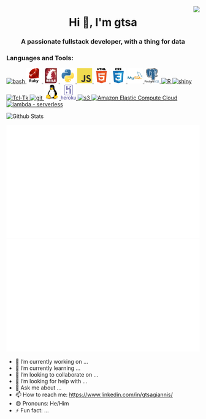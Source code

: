 <p>
  <img src="https://weather-icon.journeyad.repl.co/@london?v=1" align="right">
</p>

<h1 align="center">Hi 👋, I'm gtsa</h1>
<h3 align="center">A passionate fullstack developer, with a thing for data</h3>

<h3 align="left">Languages and Tools:</h3>
<p align="left">
  <a href="https://www.gnu.org/software/bash/" target="_blank">
    <img src="https://www.vectorlogo.zone/logos/gnu_bash/gnu_bash-icon.svg" alt="bash" width="40" height="40"/> 
  </a>
  <a href="https://www.ruby-lang.org/" target="_blank">
    <img src="https://raw.githubusercontent.com/devicons/devicon/master/icons/ruby/ruby-original-wordmark.svg" alt="ruby" width="40" height="40"/>
  </a>
   <a href="https://rubyonrails.org" target="_blank">
    <img src="https://raw.githubusercontent.com/devicons/devicon/master/icons/rails/rails-original-wordmark.svg" alt="rails" width="40" height="40"/>
  </a>
  <a href="https://www.python.org" target="_blank">
    <img src="https://raw.githubusercontent.com/devicons/devicon/master/icons/python/python-original.svg" alt="python" width="40" height="40"/>
  </a>
  <a href="https://developer.mozilla.org/en-US/docs/Web/JavaScript" target="_blank">
    <img src="https://raw.githubusercontent.com/devicons/devicon/master/icons/javascript/javascript-original.svg" alt="javascript" width="40" height="40"/>
  </a>
  <a href="https://www.w3.org/html/" target="_blank">
    <img src="https://raw.githubusercontent.com/devicons/devicon/master/icons/html5/html5-original-wordmark.svg" alt="html5" width="40" height="40"/>
  </a>
  <a href="https://www.w3schools.com/css/" target="_blank">
    <img src="https://raw.githubusercontent.com/devicons/devicon/master/icons/css3/css3-original-wordmark.svg" alt="css3" width="40" height="40"/>
  </a>
  <a href="https://www.mysql.com/" target="_blank">
    <img src="https://raw.githubusercontent.com/devicons/devicon/master/icons/mysql/mysql-original-wordmark.svg" alt="mysql" width="40" height="40"/>
  </a>
  <a href="https://www.postgresql.org" target="_blank">
    <img src="https://raw.githubusercontent.com/devicons/devicon/master/icons/postgresql/postgresql-original-wordmark.svg" alt="postgresql" width="40" height="40"/>
  </a>
  <a href="https://www.r-project.org/" target="_blank">
    <img src="https://upload.wikimedia.org/wikipedia/commons/thumb/1/1b/R_logo.svg/724px-R_logo.svg.png?20160212050515" alt="R" width="40" height="40"/>
  </a>
  <a href="https://shiny.rstudio.com/" target="_blank">
    <img src="https://community.rstudio.com/uploads/default/original/1X/c017cef9c13bc937df73659d3b5b1411a39c7ed2.png" alt="shiny" width="40" height="40"/>
  </a>
  <a href="https://www.tcl.tk/" target="_blank">
    <img src="https://upload.wikimedia.org/wikipedia/commons/d/d3/Tcl-Tk_universal_scripting.svg" alt="Tcl-Tk" width="40" height="40"/>
  </a>
  <a href="https://git-scm.com/" target="_blank">
    <img src="https://www.vectorlogo.zone/logos/git-scm/git-scm-icon.svg" alt="git" width="40" height="40"/>
  </a>
  <a href="https://www.linux.org/" target="_blank">
    <img src="https://raw.githubusercontent.com/devicons/devicon/master/icons/linux/linux-original.svg" alt="linux" width="40" height="40"/>
  </a>
  <a href="https://www.heroku.com/" target="_blank">
    <img src="https://raw.githubusercontent.com/devicons/devicon/master/icons/heroku/heroku-original-wordmark.svg" alt="heroku" width="40" height="40"/>
  </a>
  <a href="https://aws.amazon.com/s3/" target="_blank">
    <img src="https://user-images.githubusercontent.com/2277182/75613896-f24f5800-5b32-11ea-966e-4ed4b41f873a.png" alt="s3" width="40" height="40"/>
  </a>
  <a href="https://aws.amazon.com/ec2/" target="_blank">
    <img src="https://upload.wikimedia.org/wikipedia/commons/thumb/b/b9/AWS_Simple_Icons_Compute_Amazon_EC2_Instances.svg/1024px-AWS_Simple_Icons_Compute_Amazon_EC2_Instances.svg.png" alt="Amazon Elastic Compute Cloud" width="40" height="40"/>
  </a>
  <a href="https://www.serverless.com/framework/docs/providers/aws/guide/functions" target="_blank">
    <img src="https://cdn.worldvectorlogo.com/logos/aws-lambda-1.svg" alt="lambda - serverless" width="40" height="40"/>
  </a>
</p>
  
  
<!--   SciPy
  https://upload.wikimedia.org/wikipedia/commons/thumb/b/b2/SCIPY_2.svg/1200px-SCIPY_2.svg.png
  Scikitlearn
  https://upload.wikimedia.org/wikipedia/commons/0/05/Scikit_learn_logo_small.svg
  NumPy
  https://user-images.githubusercontent.com/67586773/105040771-43887300-5a88-11eb-9f01-bee100b9ef22.png
  PanDas
  https://upload.wikimedia.org/wikipedia/commons/thumb/2/22/Pandas_mark.svg/1200px-Pandas_mark.svg.png
  Matplotlib
  https://upload.wikimedia.org/wikipedia/commons/thumb/8/84/Matplotlib_icon.svg/1200px-Matplotlib_icon.svg.png
  Seaborn
  https://seeklogo.com/images/S/seaborn-logo-244EB2DEC5-seeklogo.com.png
  ggplot2
  https://raw.githubusercontent.com/rstudio/hex-stickers/master/PNG/ggplot2.png -->





![Github Stats](https://github-readme-stats.vercel.app/api?username=gtsa&bg_color=30,e96443,904e95&title_color=fff&text_color=fff)

![](https://raw.githubusercontent.com/gtsa/github-stats-transparent/output/generated/overview.svg)
![](https://raw.githubusercontent.com/gtsa/github-stats-transparent/output/generated/languages.svg)

- 🔭 I’m currently working on ...
- 🌱 I’m currently learning ...
- 👯 I’m looking to collaborate on ...
- 🤔 I’m looking for help with ...
- 💬 Ask me about ...
- 📫 How to reach me: https://www.linkedin.com/in/gtsagiannis/
- 😄 Pronouns: He/Him
- ⚡ Fun fact: ...


<!--
**gtsa/gtsa** is a ✨ _special_ ✨ repository because its `README.md` (this file) appears on your GitHub profile.

Here are some ideas to get you started:
-->
